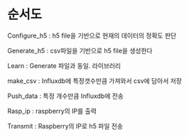 <h1>순서도</h1>

Configure_h5 : h5 file을 기반으로 현재의
데이터의 정확도 판단

Generate_h5 : csv파일을 기반으로 h5 file을 생성한다

Learn : Generate 파일과 동일. 라이브러리

make_csv : Influxdb에 특정갯수만큼 가져와서 csv에 담아서 저장

Push_data : 특정 개수만큼 Influxdb에 전송

Rasp_ip : raspberry의 IP를 출력

Transmit : Raspberry의 IP로 h5 파일 전송


